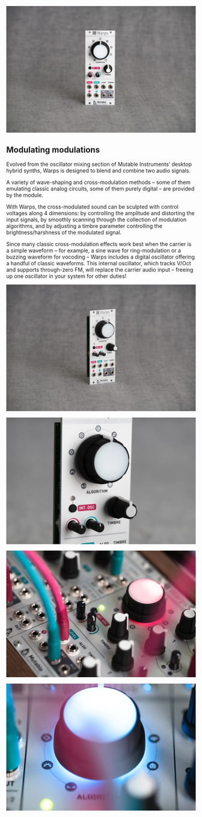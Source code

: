 ![](images/gallery/warps1.jpg)

## Modulating modulations

Evolved from the oscillator mixing section of Mutable Instruments’ desktop hybrid synths, Warps is designed to blend and combine two audio signals.

A variety of wave-shaping and cross-modulation methods – some of them emulating classic analog circuits, some of them purely digital – are provided by the module.

With Warps, the cross-modulated sound can be sculpted with control voltages along 4 dimensions: by controlling the amplitude and distorting the input signals, by smoothly scanning through the collection of modulation algorithms, and by adjusting a timbre parameter controlling the brightness/harshness of the modulated signal.

Since many classic cross-modulation effects work best when the carrier is a simple waveform – for example, a sine wave for ring-modulation or a buzzing waveform for vocoding – Warps includes a digital oscillator offering a handful of classic waveforms. This internal oscillator, which tracks V/Oct and supports through-zero FM, will replace the carrier audio input – freeing up one oscillator in your system for other duties!

![](images/gallery/warps2.jpg)

![](images/gallery/warps3.jpg)

![](images/gallery/warps4.jpg)

![](images/gallery/warps5.jpg)